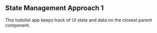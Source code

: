 ## State Management Approach 1

This todolist app keeps track of UI state and data on the closest parent component.
